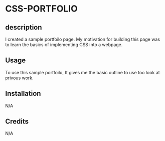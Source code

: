 # CSS-PORTFOLIO

## description

I created a sample portfoilo page. My motivation for building this page was to learn the basics of implementing CSS into a webpage.

## Usage

To use this sample portfoilo, It gives me the basic outline to use too look at privous work.

## Installation

N/A

## Credits

N/A
